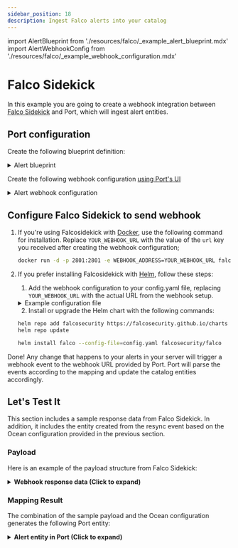 ```yaml
---
sidebar_position: 18
description: Ingest Falco alerts into your catalog
---
```


import AlertBlueprint from './resources/falco/\_example_alert_blueprint.mdx'
import AlertWebhookConfig from './resources/falco/\_example_webhook_configuration.mdx'

# Falco Sidekick

In this example you are going to create a webhook integration between [Falco Sidekick](https://github.com/falcosecurity/falcosidekick) and Port, which will ingest alert entities.

## Port configuration

Create the following blueprint definition:

<details>
<summary>Alert blueprint</summary>

<AlertBlueprint/>

</details>

Create the following webhook configuration [using Port's UI](/build-your-software-catalog/sync-data-to-catalog/webhook/?operation=ui#configuring-webhook-endpoints)

<details>

<summary>Alert webhook configuration</summary>

1. **Basic details** tab - fill the following details:
   1. Title : `Falco Alert Mapper`;
   2. Identifier : `falco_alert_mapper`;
   3. Description : `A webhook configuration to map Falco sidekicks alerts to Port`;
   4. Icon : `Alert`;
2. **Integration configuration** tab - fill the following JQ mapping:

   <AlertWebhookConfig/>

3. Click **Save** at the bottom of the page.

</details>

## Configure Falco Sidekick to send webhook

1. If you're using Falcosidekick with [Docker](https://github.com/falcosecurity/falcosidekick#with-docker), use the following command for installation. Replace `YOUR_WEBHOOK_URL` with the value of the `url` key you received after creating the webhook configuration;

   ```bash showLineNumbers
   docker run -d -p 2801:2801 -e WEBHOOK_ADDRESS=YOUR_WEBHOOK_URL falcosecurity/falcosidekick
   ```

2. If you prefer installing Falcosidekick with [Helm](https://github.com/falcosecurity/falcosidekick#with-helm), follow these steps:

   1. Add the webhook configuration to your config.yaml file, replacing `YOUR_WEBHOOK_URL` with the actual URL from the webhook setup.

   <details>
   <summary>Example configuration file</summary>

   ```yaml showLineNumbers
   webhook:
     address: YOUR_WEBHOOK_URL
   ```

   </details>

   2. Install or upgrade the Helm chart with the following commands:

   ```bash showLineNumbers
   helm repo add falcosecurity https://falcosecurity.github.io/charts
   helm repo update

   helm install falco --config-file=config.yaml falcosecurity/falco
   ```

Done! Any change that happens to your alerts in your server will trigger a webhook event to the webhook URL provided by Port. Port will parse the events according to the mapping and update the catalog entities accordingly.

## Let's Test It

This section includes a sample response data from Falco Sidekick. In addition, it includes the entity created from the resync event based on the Ocean configuration provided in the previous section.

### Payload

Here is an example of the payload structure from Falco Sidekick:

<details>
<summary><b>Webhook response data (Click to expand)</b></summary>

```json showLineNumbers
{
  "hostname": "falco-xczjd",
  "output": "13:44:05.478445995: Critical A shell was spawned in a container with an attached terminal (user=root user_loginuid=-1 k8s.ns=default k8s.pod=kubecon container=ee97d9c4186f shell=sh parent=runc cmdline=sh -c clear; (bash || ash || sh) terminal=34816 container_id=ee97d9c4186f image=docker.io/library/alpine)",
  "priority": "Critical",
  "rule": "Terminal shell in container",
  "source": "syscall",
  "tags": ["container", "mitre_execution", "shell"],
  "time": "2023-05-25T13:44:05.478445995+00:00",
  "output_fields": {
    "container.id": "ee97d9c4186f",
    "container.image.repository": "docker.io/library/alpine",
    "evt.time": 1685022245478445995,
    "k8s.ns.name": "default",
    "k8s.pod.name": "kubecon",
    "proc.cmdline": "sh -c clear; (bash || ash || sh)",
    "proc.name": "sh",
    "proc.pname": "runc",
    "proc.tty": 34816,
    "user.loginuid": -1,
    "user.name": "root"
  }
}
```

</details>

### Mapping Result

The combination of the sample payload and the Ocean configuration generates the following Port entity:

<details>
<summary><b>Alert entity in Port (Click to expand)</b></summary>

```json showLineNumbers
{
  "identifier": "",
  "title": "falco-xczjd - 2023-05-25T13:44:05.478445995+00:00",
  "blueprint": "falco_alert",
  "team": [],
  "icon": "Falcosidekick",
  "properties": {
    "priority": "Critical",
    "rule": "Terminal shell in container",
    "time": "2023-05-25T13:44:05.478445995+00:00",
    "source": "syscall",
    "tags": ["container", "mitre_execution", "shell"],
    "hostname": "falco-xczjd",
    "output_field": {
      "container.id": "ee97d9c4186f",
      "container.image.repository": "docker.io/library/alpine",
      "evt.time": 1685022245478445995,
      "k8s.ns.name": "default",
      "k8s.pod.name": "kubecon",
      "proc.cmdline": "sh -c clear; (bash || ash || sh)",
      "proc.name": "sh",
      "proc.pname": "runc",
      "proc.tty": 34816,
      "user.loginuid": -1,
      "user.name": "root"
    },
    "output": "13:44:05.478445995: Critical A shell was spawned in a container with an attached terminal (user=root user_loginuid=-1 k8s.ns=default k8s.pod=kubecon container=ee97d9c4186f shell=sh parent=runc cmdline=sh -c clear; (bash || ash || sh) terminal=34816 container_id=ee97d9c4186f image=docker.io/library/alpine)"
  },
  "relations": {},
  "createdAt": "2024-2-6T09:30:57.924Z",
  "createdBy": "hBx3VFZjqgLPEoQLp7POx5XaoB0cgsxW",
  "updatedAt": "2024-2-6T11:49:20.881Z",
  "updatedBy": "hBx3VFZjqgLPEoQLp7POx5XaoB0cgsxW"
}
```

</details>
